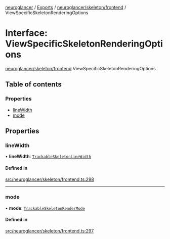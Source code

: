 [neuroglancer](../README.md) / [Exports](../modules.md) / [neuroglancer/skeleton/frontend](../modules/neuroglancer_skeleton_frontend.md) / ViewSpecificSkeletonRenderingOptions

# Interface: ViewSpecificSkeletonRenderingOptions

[neuroglancer/skeleton/frontend](../modules/neuroglancer_skeleton_frontend.md).ViewSpecificSkeletonRenderingOptions

## Table of contents

### Properties

- [lineWidth](neuroglancer_skeleton_frontend.ViewSpecificSkeletonRenderingOptions.md#linewidth)
- [mode](neuroglancer_skeleton_frontend.ViewSpecificSkeletonRenderingOptions.md#mode)

## Properties

### lineWidth

• **lineWidth**: [`TrackableSkeletonLineWidth`](../classes/neuroglancer_skeleton_frontend.TrackableSkeletonLineWidth.md)

#### Defined in

[src/neuroglancer/skeleton/frontend.ts:298](https://github.com/ActiveBrainAtlas2/neuroglancer/blob/91617476/src/neuroglancer/skeleton/frontend.ts#L298)

___

### mode

• **mode**: [`TrackableSkeletonRenderMode`](../classes/neuroglancer_skeleton_frontend.TrackableSkeletonRenderMode.md)

#### Defined in

[src/neuroglancer/skeleton/frontend.ts:297](https://github.com/ActiveBrainAtlas2/neuroglancer/blob/91617476/src/neuroglancer/skeleton/frontend.ts#L297)
